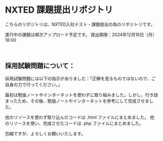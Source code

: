 # NXTED 課題提出リポジトリ

こちらのリポジトリは、NXTED入社テスト・課題提出の為のリポジトリです。

進行中の課題は順次アップロード予定です。
提出期限：2024年12月16日（月）18:00

<br>

## 採用試験問題について：

採用試験問題には以下の指示がありました：「正解を見るものではないので、ご自身の力で行ってください。」

最初は勉強ノートやインターネットを使わずに取り組みました。しかし、行き詰まったため、その後、勉強ノートやインターネットを参考にして完成させました。

他のリソースを使わず取り込んだコードは .html ファイルにまとめました。
他のリソースを使い、完成させたコードは .php ファイルにまとめました。

恐縮ですが、よろしくお願いいたします。